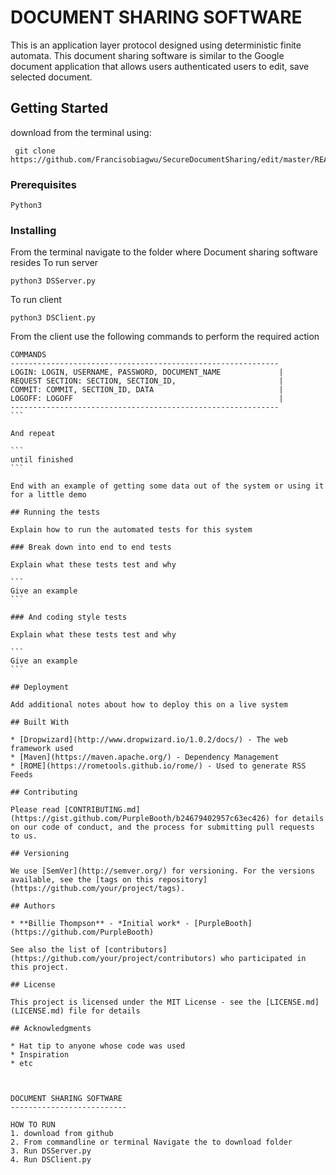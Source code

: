 
# DOCUMENT SHARING SOFTWARE

This is an application layer protocol designed using deterministic finite automata. This document sharing software is similar to the Google document application that allows users authenticated users to edit, save selected document.

## Getting Started
download from the terminal using:
```
 git clone https://github.com/Francisobiagwu/SecureDocumentSharing/edit/master/README.md
```

### Prerequisites



```
Python3 
```

### Installing

From the terminal navigate to the folder where Document sharing software resides
To run server
```
python3 DSServer.py
```
To run client
```
python3 DSClient.py
```

From the client use the following commands to perform the required action
````
COMMANDS
------------------------------------------------------------
LOGIN: LOGIN, USERNAME, PASSWORD, DOCUMENT_NAME             |
REQUEST SECTION: SECTION, SECTION_ID,                       |
COMMIT: COMMIT, SECTION_ID, DATA                            |
LOGOFF: LOGOFF                                              |
------------------------------------------------------------
```

And repeat

```
until finished
```

End with an example of getting some data out of the system or using it for a little demo

## Running the tests

Explain how to run the automated tests for this system

### Break down into end to end tests

Explain what these tests test and why

```
Give an example
```

### And coding style tests

Explain what these tests test and why

```
Give an example
```

## Deployment

Add additional notes about how to deploy this on a live system

## Built With

* [Dropwizard](http://www.dropwizard.io/1.0.2/docs/) - The web framework used
* [Maven](https://maven.apache.org/) - Dependency Management
* [ROME](https://rometools.github.io/rome/) - Used to generate RSS Feeds

## Contributing

Please read [CONTRIBUTING.md](https://gist.github.com/PurpleBooth/b24679402957c63ec426) for details on our code of conduct, and the process for submitting pull requests to us.

## Versioning

We use [SemVer](http://semver.org/) for versioning. For the versions available, see the [tags on this repository](https://github.com/your/project/tags). 

## Authors

* **Billie Thompson** - *Initial work* - [PurpleBooth](https://github.com/PurpleBooth)

See also the list of [contributors](https://github.com/your/project/contributors) who participated in this project.

## License

This project is licensed under the MIT License - see the [LICENSE.md](LICENSE.md) file for details

## Acknowledgments

* Hat tip to anyone whose code was used
* Inspiration
* etc



DOCUMENT SHARING SOFTWARE
--------------------------

HOW TO RUN
1. download from github 
2. From commandline or terminal Navigate the to download folder
3. Run DSServer.py
4. Run DSClient.py





